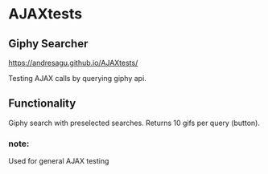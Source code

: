 # AJAXtests
## Giphy Searcher

https://andresagu.github.io/AJAXtests/

Testing AJAX calls by querying giphy api.

## Functionality
Giphy search with preselected searches. Returns 10 gifs per query (button).

### note:
Used for general AJAX testing
